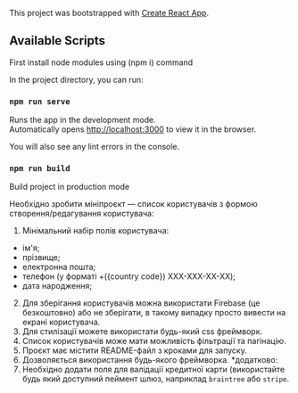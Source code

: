 This project was bootstrapped with [Create React App](https://github.com/facebook/create-react-app).

## Available Scripts

First install node modules using (npm i) command

In the project directory, you can run:

### `npm run serve`

Runs the app in the development mode.<br />
Automatically opens [http://localhost:3000](http://localhost:3000) to view it in the browser.

You will also see any lint errors in the console.

### `npm run build`

Build project in production mode

Необхідно зробити мініпроєкт — список користувачів з формою створення/редагування користувача:
1. Мінімальний набір полів користувача:
- ім'я;
- прізвище;
- електронна пошта;
- телефон (у форматі +({country code}) XXX-XXX-XX-XX);
- дата народження;
2. Для зберігання користувачів можна використати Firebase (це безкоштовно) або не зберігати, в такому випадку просто вивести на екрані користувача.
3. Для стилізації можете використати будь-який css фреймворк.
4. Список користувачів може мати можливість фільтрації та пагінацію.
5. Проєкт має містити README-файл з кроками для запуску.
6. Дозволяється використання будь-якого фреймворка.
   *додатково:
7. Необхідно додати поля для валідації кредитної карти (використайте будь який доступний пеймент шлюз, наприклад `braintree` або `stripe`. 
